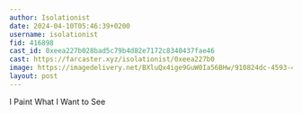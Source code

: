 ```yaml
---
author: Isolationist
date: 2024-04-10T05:46:39+0200
username: isolationist
fid: 416898
cast_id: 0xeea227b028bad5c79b4d82e7172c8340437fae46
cast: https://farcaster.xyz/isolationist/0xeea227b0
image: https://imagedelivery.net/BXluQx4ige9GuW0Ia56BHw/910824dc-4593-42e8-0cf3-9d8567f7a200/original
layout: post
---
```


I Paint What I Want to See

<img src='https://imagedelivery.net/BXluQx4ige9GuW0Ia56BHw/910824dc-4593-42e8-0cf3-9d8567f7a200/original' alt='' referrerpolicy='no-referrer'/>

